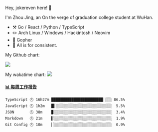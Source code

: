 Hey, jokereven here! 👋

I'm Zhou Jing, an On the verge of graduation college student at WuHan.

-   :hammer_and_pick: Go / React / Python / TypeScript
-   :pencil2: Arch Linux / Windows / Hackintosh / Neovim
-   :seedling: Gopher
-   :thought_balloon: All is for consistent.

My Github chart:

![](https://ghchart.rshah.org/JonnieWayy)

My wakatime chart:
![](https://wakatime.com/share/@jokereven/1679dc82-4bf9-4b63-9203-390d608503de.png)

<!-- waka-box start -->
#### <a href="https://gist.github.com/9f8118785e2d128d746db5f61b0e0a2a" target="_blank">📊 每周工作报告</a>
```text
TypeScript 🕓 16h27m ███████████████████████▎░░░ 86.5%
JavaScript 🕓 1h2m   █▍░░░░░░░░░░░░░░░░░░░░░░░░░  5.5%
JSON       🕓 38m    ▉░░░░░░░░░░░░░░░░░░░░░░░░░░  3.4%
Markdown   🕓 21m    ▌░░░░░░░░░░░░░░░░░░░░░░░░░░  1.9%
Git Config 🕓 10m    ▏░░░░░░░░░░░░░░░░░░░░░░░░░░  0.9%
```
<!-- Powered by https://github.com/journey-ad/waka-box-go . -->
<!-- waka-box end -->
